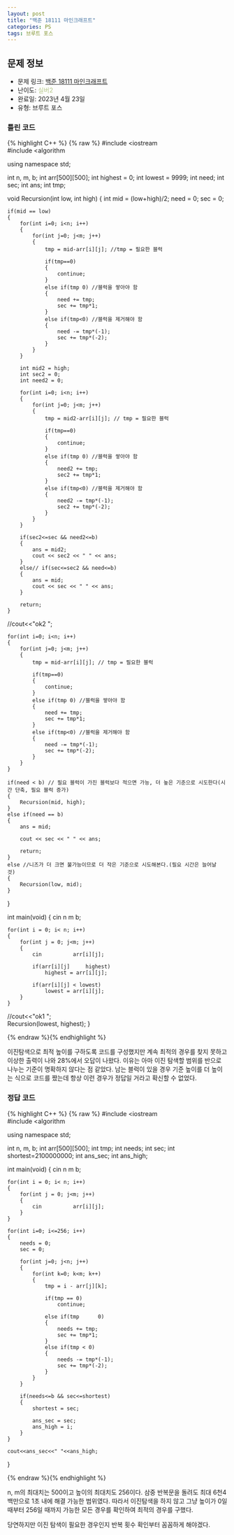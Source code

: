 ```yaml
---
layout: post
title: "백준 18111 마인크래프트"
categories: PS
tags: 브루트 포스
---
```


## 문제 정보
- 문제 링크: [백준 18111 마인크래프트](https://www.acmicpc.net/problem/18111)
- 난이도: <span style="color:#B5C78A">실버2</span>
- 완료일: 2023년 4월 23일
- 유형: 브루트 포스

### 틀린 코드

{% highlight C++ %} {% raw %}
#include <iostream	
#include <algorithm	

using namespace std;

int n, m, b;
int arr[500][500];
int highest = 0;
int lowest = 9999;
int need;
int sec;
int ans;
int tmp;

void Recursion(int low, int high)
{
	int mid = (low+high)/2;
	need = 0;
	sec = 0;
	
	if(mid == low)
	{		
		for(int i=0; i<n; i++)
		{
			for(int j=0; j<m; j++)
			{
				tmp = mid-arr[i][j]; //tmp = 필요한 블럭

				if(tmp==0)
				{	
					continue;
				}
				else if(tmp	0) //블럭을 쌓아야 함
				{	
					need += tmp;
					sec += tmp*1;
				}
				else if(tmp<0) //블럭을 제거해야 함
				{	
					need -= tmp*(-1);
					sec += tmp*(-2);
				}
			}
		}
		
		int mid2 = high;
		int sec2 = 0;
		int need2 = 0;
		
		for(int i=0; i<n; i++)
		{
			for(int j=0; j<m; j++)
			{
				tmp = mid2-arr[i][j]; // tmp = 필요한 블럭

				if(tmp==0)
				{	
					continue;
				}
				else if(tmp	0) //블럭을 쌓아야 함
				{	
					need2 += tmp;
					sec2 += tmp*1;
				}
				else if(tmp<0) //블럭을 제거해야 함
				{	
					need2 -= tmp*(-1);
					sec2 += tmp*(-2);
				}
			}
		}		
		
		if(sec2<=sec && need2<=b)
		{
			ans = mid2; 
			cout << sec2 << " " << ans;
		}
		else// if(sec<=sec2 && need<=b)
		{
			ans = mid; 
			cout << sec << " " << ans;
		}
		
		return;		
	}
	
			
	
//cout<<"ok2 ";	
	
	for(int i=0; i<n; i++)
	{
		for(int j=0; j<m; j++)
		{
			tmp = mid-arr[i][j]; // tmp = 필요한 블럭
			
			if(tmp==0)
			{	
				continue;
			}
			else if(tmp	0) //블럭을 쌓아야 함
			{	
				need += tmp;
				sec += tmp*1;
			}
			else if(tmp<0) //블럭을 제거해야 함
			{	
				need -= tmp*(-1);
				sec += tmp*(-2);
			}
		}
	}
	
	if(need < b) // 필요 블럭이 가진 블럭보다 적으면 가능, 더 높은 기준으로 시도한다(시간 단축, 필요 블럭 증가)
	{
		Recursion(mid, high);
	}
	else if(need == b)
	{
		ans = mid;
		
		cout << sec << " " << ans;
		
		return;
	}
	else //니즈가 더 크면 불가능이므로 더 작은 기준으로 시도해본다.(필요 시간은 늘어날 것)
	{
		Recursion(low, mid);
	}
}

int main(void)
{
	cin 		 n 		 m 		 b;
	
	for(int i = 0; i< n; i++)
	{
		for(int j = 0; j<m; j++)
		{
			cin 		 arr[i][j];
			
			if(arr[i][j] 	 highest)
				highest = arr[i][j];
				
			if(arr[i][j] < lowest)
				lowest = arr[i][j];
		}
	}
//cout<<"ok1 ";		
	Recursion(lowest, highest);
}

{% endraw %}{% endhighlight %}

이진탐색으로 최적 높이를 구하도록 코드를 구성했지만 계속 최적의 경우를 찾지 못하고 이상한 출력이 나와 28%에서 오답이 나왔다. 이유는 아마 이진 탐색할 범위를 반으로 나누는 기준이 명확하지 않다는 점 같았다. 남는 블럭이 있을 경우 기준 높이를 더 높이는 식으로 코드를 짰는데 항상 이런 경우가 정답일 거라고 확신할 수 없었다. 

### 정답 코드

{% highlight C++ %} {% raw %}
#include <iostream	
#include <algorithm	

using namespace std;

int n, m, b;
int arr[500][500];
int tmp;
int needs;
int sec;
int shortest=2100000000;
int ans_sec;
int ans_high;

int main(void)
{
	cin 		 n 		 m 		 b;
	
	for(int i = 0; i< n; i++)
	{
		for(int j = 0; j<m; j++)
		{
			cin 		 arr[i][j];		
		}
	}
	
	for(int i=0; i<=256; i++)
	{
		needs = 0;
		sec = 0;
		
		for(int j=0; j<n; j++)
		{
			for(int k=0; k<m; k++)
			{
				tmp = i - arr[j][k];
				
				if(tmp == 0)
					continue;
				
				else if(tmp 	 0)
				{
					needs += tmp;
					sec += tmp*1;
				}
				else if(tmp < 0)
				{
					needs -= tmp*(-1);
					sec += tmp*(-2);
				}
			}
		}
		
		if(needs<=b && sec<=shortest)
		{
			shortest = sec;
			
			ans_sec = sec;
			ans_high = i;
		}
	}
	
	cout<<ans_sec<<" "<<ans_high;
	
}

{% endraw %}{% endhighlight %}

n, m의 최대치는 500이고 높이의 최대치도 256이다. 삼중 반복문을 돌려도 최대 6천4백만으로 1초 내에 해결 가능한 범위였다. 따라서 이진탐색을 하지 않고 그냥 높이가 0일 때부터 256일 때까지 가능한 모든 경우를 확인하여 최적의 경우를 구했다. 

당연하지만 이진 탐색이 필요한 경우인지 반복 횟수 확인부터 꼼꼼하게 해야겠다.
